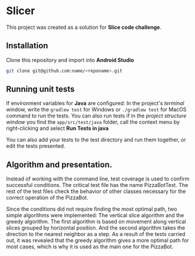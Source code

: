 # Slicer

This project was created as a solution for **Slice code challenge**.

## Installation
Clone this repository and import into **Android Studio**
```bash
git clone git@github.com:name/<reponame>.git
```

## Running unit tests
If environment variables for **Java** are configured:
In the project's *terminal* window, write the `gradlew test` for Windows or `./gradlew test` for MacOS command to run the tests.
You can also run tests if in the *project structure window* you find the `app/srс/test/java` folder, call the context menu by right-clicking and select **Run Tests in java**

You can also add your tests to the test directory and run them together, or edit the tests presented.

## Algorithm and presentation.
Instead of working with the command line, test coverage is used to confirm successful conditions.
The critical test file has the name PizzaBotTest. The rest of the test files check the behavior of other classes necessary for the correct operation of the PizzaBot.

Since the conditions did not require finding the most optimal path, two simple algorithms were implemented: The vertical slice algorithm and the greedy algorithm. The first algorithm is based on movement along vertical slices grouped by horizontal position. And the second algorithm takes the direction to the nearest neighbor as a step.
As a result of the tests carried out, it was revealed that the greedy algorithm gives a more optimal path for most cases, which is why it is used as the main one for the PizzaBot.